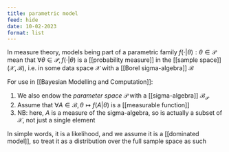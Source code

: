 ```yaml
---
title: parametric model
feed: hide
date: 10-02-2023
format: list
---
```



In measure theory, models being part of a parametric family ${f(\cdot|\theta):\theta\in\mathcal P}$ mean that $\forall \theta\in\mathcal P, f(\cdot|\theta)$ is a [[probability measure]] in the [[sample space]] $(\mathcal X, \mathcal B)$, i.e. in some data space $\mathcal X$ with a [[Borel sigma-algebra]] $\mathcal B$

For use in [[Bayesian Modelling and Computation]]:

1. We also endow the *parameter space* $\mathcal P$ with a [[sigma-algebra]] $\mathcal B_\mathcal P$
2. Assume that $\forall A \in \mathcal B, \theta \mapsto f(A | \theta)$ is a [[measurable function]]
3. NB: here, $A$ is a measure of the sigma-algebra, so is actually a subset of $\mathcal X$, not just a single element

In simple words, it is a likelihood, and we assume it is a [[dominated model]], so treat it as a distribution over the full sample space as such